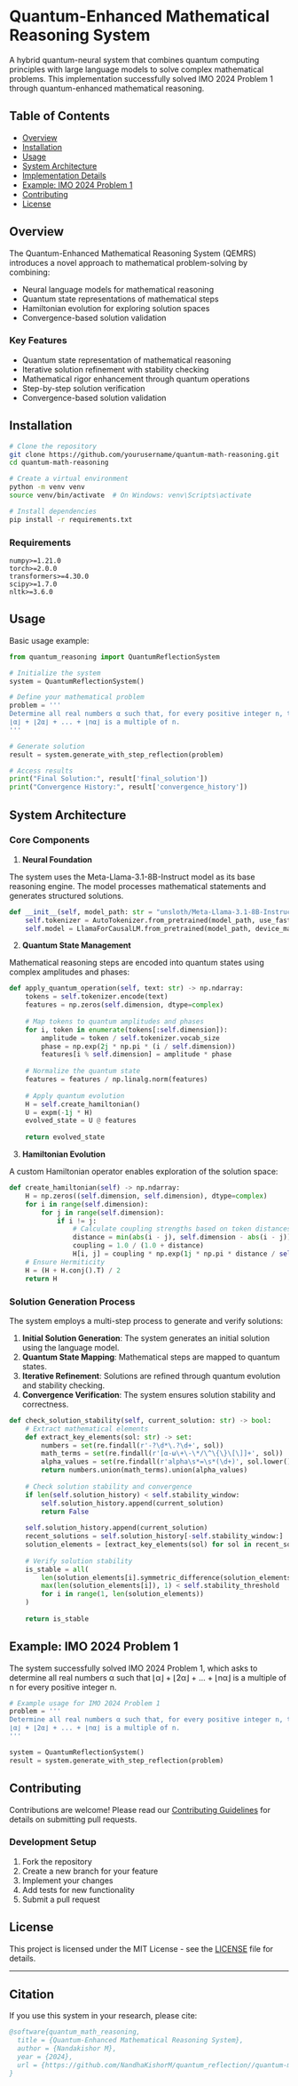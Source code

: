 # Quantum-Enhanced Mathematical Reasoning System

A hybrid quantum-neural system that combines quantum computing principles with large language models to solve complex mathematical problems. This implementation successfully solved IMO 2024 Problem 1 through quantum-enhanced mathematical reasoning.

## Table of Contents
- [Overview](#overview)
- [Installation](#installation)
- [Usage](#usage)
- [System Architecture](#system-architecture)
- [Implementation Details](#implementation-details)
- [Example: IMO 2024 Problem 1](#example-imo-2024-problem-1)
- [Contributing](#contributing)
- [License](#license)

## Overview

The Quantum-Enhanced Mathematical Reasoning System (QEMRS) introduces a novel approach to mathematical problem-solving by combining:
- Neural language models for mathematical reasoning
- Quantum state representations of mathematical steps
- Hamiltonian evolution for exploring solution spaces
- Convergence-based solution validation

### Key Features

- Quantum state representation of mathematical reasoning
- Iterative solution refinement with stability checking
- Mathematical rigor enhancement through quantum operations
- Step-by-step solution verification
- Convergence-based solution validation

## Installation

```bash
# Clone the repository
git clone https://github.com/yourusername/quantum-math-reasoning.git
cd quantum-math-reasoning

# Create a virtual environment
python -m venv venv
source venv/bin/activate  # On Windows: venv\Scripts\activate

# Install dependencies
pip install -r requirements.txt
```

### Requirements

```text
numpy>=1.21.0
torch>=2.0.0
transformers>=4.30.0
scipy>=1.7.0
nltk>=3.6.0
```

## Usage

Basic usage example:

```python
from quantum_reasoning import QuantumReflectionSystem

# Initialize the system
system = QuantumReflectionSystem()

# Define your mathematical problem
problem = '''
Determine all real numbers α such that, for every positive integer n, the integer
⌊α⌋ + ⌊2α⌋ + ... + ⌊nα⌋ is a multiple of n.
'''

# Generate solution
result = system.generate_with_step_reflection(problem)

# Access results
print("Final Solution:", result['final_solution'])
print("Convergence History:", result['convergence_history'])
```

## System Architecture

### Core Components

1. **Neural Foundation**

The system uses the Meta-Llama-3.1-8B-Instruct model as its base reasoning engine. The model processes mathematical statements and generates structured solutions.

```python
def __init__(self, model_path: str = "unsloth/Meta-Llama-3.1-8B-Instruct", dimension: int = 512):
    self.tokenizer = AutoTokenizer.from_pretrained(model_path, use_fast=True)
    self.model = LlamaForCausalLM.from_pretrained(model_path, device_map="auto")
```

2. **Quantum State Management**

Mathematical reasoning steps are encoded into quantum states using complex amplitudes and phases:

```python
def apply_quantum_operation(self, text: str) -> np.ndarray:
    tokens = self.tokenizer.encode(text)
    features = np.zeros(self.dimension, dtype=complex)
    
    # Map tokens to quantum amplitudes and phases
    for i, token in enumerate(tokens[:self.dimension]):
        amplitude = token / self.tokenizer.vocab_size
        phase = np.exp(2j * np.pi * (i / self.dimension))
        features[i % self.dimension] = amplitude * phase
        
    # Normalize the quantum state
    features = features / np.linalg.norm(features)
    
    # Apply quantum evolution
    H = self.create_hamiltonian()
    U = expm(-1j * H)
    evolved_state = U @ features
    
    return evolved_state
```

3. **Hamiltonian Evolution**

A custom Hamiltonian operator enables exploration of the solution space:

```python
def create_hamiltonian(self) -> np.ndarray:
    H = np.zeros((self.dimension, self.dimension), dtype=complex)
    for i in range(self.dimension):
        for j in range(self.dimension):
            if i != j:
                # Calculate coupling strengths based on token distances
                distance = min(abs(i - j), self.dimension - abs(i - j))
                coupling = 1.0 / (1.0 + distance)
                H[i, j] = coupling * np.exp(1j * np.pi * distance / self.dimension)
    # Ensure Hermiticity
    H = (H + H.conj().T) / 2
    return H
```

### Solution Generation Process

The system employs a multi-step process to generate and verify solutions:

1. **Initial Solution Generation**: The system generates an initial solution using the language model.
2. **Quantum State Mapping**: Mathematical steps are mapped to quantum states.
3. **Iterative Refinement**: Solutions are refined through quantum evolution and stability checking.
4. **Convergence Verification**: The system ensures solution stability and correctness.

```python
def check_solution_stability(self, current_solution: str) -> bool:
    # Extract mathematical elements
    def extract_key_elements(sol: str) -> set:
        numbers = set(re.findall(r'-?\d*\.?\d+', sol))
        math_terms = set(re.findall(r'[α-ω\+\-\*/\^\{\}\[\]]+', sol))
        alpha_values = set(re.findall(r'alpha\s*=\s*(\d+)', sol.lower()))
        return numbers.union(math_terms).union(alpha_values)
    
    # Check solution stability and convergence
    if len(self.solution_history) < self.stability_window:
        self.solution_history.append(current_solution)
        return False
        
    self.solution_history.append(current_solution)
    recent_solutions = self.solution_history[-self.stability_window:]
    solution_elements = [extract_key_elements(sol) for sol in recent_solutions]
    
    # Verify solution stability
    is_stable = all(
        len(solution_elements[i].symmetric_difference(solution_elements[i-1])) / 
        max(len(solution_elements[i]), 1) < self.stability_threshold
        for i in range(1, len(solution_elements))
    )
    
    return is_stable
```

## Example: IMO 2024 Problem 1

The system successfully solved IMO 2024 Problem 1, which asks to determine all real numbers α such that ⌊α⌋ + ⌊2α⌋ + ... + ⌊nα⌋ is a multiple of n for every positive integer n.

```python
# Example usage for IMO 2024 Problem 1
problem = '''
Determine all real numbers α such that, for every positive integer n, the integer
⌊α⌋ + ⌊2α⌋ + ... + ⌊nα⌋ is a multiple of n.
'''

system = QuantumReflectionSystem()
result = system.generate_with_step_reflection(problem)
```

## Contributing

Contributions are welcome! Please read our [Contributing Guidelines](CONTRIBUTING.md) for details on submitting pull requests.

### Development Setup

1. Fork the repository
2. Create a new branch for your feature
3. Implement your changes
4. Add tests for new functionality
5. Submit a pull request

## License

This project is licensed under the MIT License - see the [LICENSE](LICENSE) file for details.

---

## Citation

If you use this system in your research, please cite:

```bibtex
@software{quantum_math_reasoning,
  title = {Quantum-Enhanced Mathematical Reasoning System},
  author = {Nandakishor M},
  year = {2024},
  url = {https://github.com/NandhaKishorM/quantum_reflection//quantum-math-reasoning}
}
```